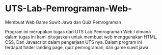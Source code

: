 # UTS-Lab-Pemrograman-Web-
Membuat Web Game Suwit Jawa dan Quiz Pemrograman

Program ini merupakan tugas dari UTS Lab Pemrograman Web I dimana dalam tugas ini kami ditugaskan untuk membuat web menggunakan HTML, CSS, Dan Javascript dalam pengerjaan UTS nya.
Dalam program ini terdapat folder landing page, quiz pemrograman, dan game suwit jawa.
